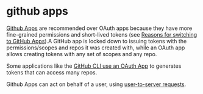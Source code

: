 # github apps

[Github Apps](https://docs.github.com/en/developers/apps/getting-started-with-apps/about-apps) are recommended over OAuth apps because they have more fine-grained permissions and short-lived tokens (see [Reasons for switching to GitHub Apps](https://docs.github.com/en/developers/apps/getting-started-with-apps/migrating-oauth-apps-to-github-apps)).A GitHub app is locked down to issuing tokens with the permissions/scopes and repos it was created with, while an OAuth app allows creating tokens with any set of scopes and any repo.

Some applications like the [GitHub CLI use an OAuth App](https://github.com/cli/cli/blob/be9f011/internal/authflow/flow.go) to generates tokens that can access many repos.

Github Apps can act on behalf of a user, using [user-to-server requests](https://docs.github.com/en/developers/apps/building-github-apps/identifying-and-authorizing-users-for-github-apps).
